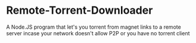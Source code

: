 # Remote-Torrent-Downloader
A Node.JS program that let's you torrent from magnet links to a remote server incase your network doesn't allow P2P or you have no torrent client
